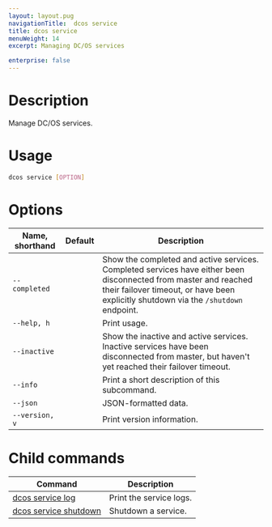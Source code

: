 ```yaml
---
layout: layout.pug
navigationTitle:  dcos service
title: dcos service
menuWeight: 14
excerpt: Managing DC/OS services

enterprise: false
---
```



# Description
Manage DC/OS services.

# Usage

```bash
dcos service [OPTION]
```

# Options

| Name, shorthand | Default | Description |
|---------|-------------|-------------|
| `--completed`   |             | Show the completed and active services. Completed services have either been disconnected from master and reached their failover timeout, or have been explicitly shutdown via the `/shutdown` endpoint. |
| `--help, h`   |             |  Print usage. |
| `--inactive`   |             | Show the inactive and active services. Inactive services have been disconnected from master, but haven't yet reached their failover timeout. |
| `--info`   |             |  Print a short description of this subcommand. |
| `--json`   |             |  JSON-formatted data. |
| `--version, v`   |             | Print version information. |

# Child commands

| Command | Description |
|---------|-------------|
| [dcos service log](/1.12/cli/command-reference/dcos-service/dcos-service-log/)   | Print the service logs. |
| [dcos service shutdown](/1.12/cli/command-reference/dcos-service/dcos-service-shutdown/)   | Shutdown a service. |
